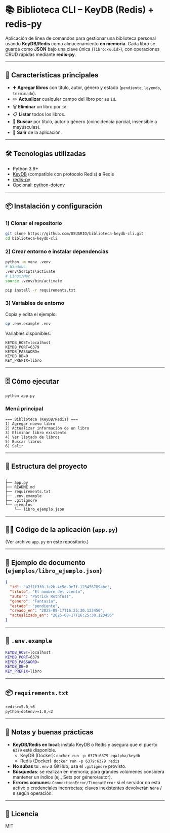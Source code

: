 # 📚 Biblioteca CLI – KeyDB (Redis) + redis-py

Aplicación de línea de comandos para gestionar una biblioteca personal usando **KeyDB/Redis** como almacenamiento **en memoria**. Cada libro se guarda como **JSON** bajo una clave única (`libro:<uuid>`), con operaciones CRUD rápidas mediante **redis-py**.

---

## 🚀 Características principales
- ➕ **Agregar libros** con título, autor, género y estado (`pendiente`, `leyendo`, `terminado`).
- ✏️ **Actualizar** cualquier campo del libro por su `id`.
- 🗑️ **Eliminar** un libro por `id`.
- 📋 **Listar** todos los libros.
- 🔎 **Buscar** por título, autor o género (coincidencia parcial, insensible a mayúsculas).
- 🚪 **Salir** de la aplicación.

---

## 🛠️ Tecnologías utilizadas
- Python 3.9+
- [KeyDB](https://docs.keydb.dev/) (compatible con protocolo Redis) **o** Redis
- [redis-py](https://redis.readthedocs.io/)
- Opcional: [python-dotenv](https://pypi.org/project/python-dotenv/)

---

## 📦 Instalación y configuración

### 1) Clonar el repositorio
```bash
git clone https://github.com/USUARIO/biblioteca-keydb-cli.git
cd biblioteca-keydb-cli
```

### 2) Crear entorno e instalar dependencias
```bash
python -m venv .venv
# Windows
.venv\Scripts\activate
# Linux/Mac
source .venv/bin/activate

pip install -r requirements.txt
```

### 3) Variables de entorno
Copia y edita el ejemplo:
```bash
cp .env.example .env
```
Variables disponibles:
```
KEYDB_HOST=localhost
KEYDB_PORT=6379
KEYDB_PASSWORD=
KEYDB_DB=0
KEY_PREFIX=libro
```

---

## 🗄️ Cómo ejecutar
```bash
python app.py
```

### Menú principal
```
=== Biblioteca (KeyDB/Redis) ===
1) Agregar nuevo libro
2) Actualizar información de un libro
3) Eliminar libro existente
4) Ver listado de libros
5) Buscar libros
6) Salir
```

---

## 📂 Estructura del proyecto
```
.
├── app.py
├── README.md
├── requirements.txt
├── .env.example
├── .gitignore
└── ejemplos
    └── libro_ejemplo.json
```

---

## 🧑‍💻 Código de la aplicación (`app.py`)
(Ver archivo `app.py` en este repositorio.)

---

## 🧪 Ejemplo de documento (`ejemplos/libro_ejemplo.json`)
```json
{
  "id": "a2f1f3f0-1a2b-4c5d-9e7f-123456789abc",
  "titulo": "El nombre del viento",
  "autor": "Patrick Rothfuss",
  "genero": "Fantasía",
  "estado": "pendiente",
  "creado_en": "2025-08-17T16:25:30.123456",
  "actualizado_en": "2025-08-17T16:25:30.123456"
}
```

---

## 📄 `.env.example`
```bash
KEYDB_HOST=localhost
KEYDB_PORT=6379
KEYDB_PASSWORD=
KEYDB_DB=0
KEY_PREFIX=libro
```

---

## 📦 `requirements.txt`
```txt
redis>=5.0,<6
python-dotenv>=1.0,<2
```

---

## 📝 Notas y buenas prácticas
- **KeyDB/Redis en local**: instala KeyDB o Redis y asegura que el puerto `6379` esté disponible.
  - KeyDB (Docker): `docker run -p 6379:6379 eqalpha/keydb`
  - Redis (Docker): `docker run -p 6379:6379 redis`
- **No subas** tu `.env` a GitHub; usa el `.gitignore` provisto.
- **Búsquedas**: se realizan en memoria; para grandes volúmenes considera mantener un índice (ej., Sets por género/autor).
- **Errores comunes**: `ConnectionError/TimeoutError` si el servidor no está activo o credenciales incorrectas; claves inexistentes devolverán `None` / `0` según operación.

---

## 📄 Licencia
MIT
